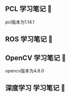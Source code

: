 ## PCL 学习笔记 👋
pcl版本为1.14.1
## ROS 学习笔记 👋
## OpenCV 学习笔记 👋
opencv版本为4.8.0
## 深度学习 学习笔记 👋
<!--
**hylreg/hylreg** is a ✨ _special_ ✨ repository because its `README.md` (this file) appears on your GitHub profile.

Here are some ideas to get you started:

- 🔭 I’m currently working on ...
- 🌱 I’m currently learning ...
- 👯 I’m looking to collaborate on ...
- 🤔 I’m looking for help with ...
- 💬 Ask me about ...
- 📫 How to reach me: ...
- 😄 Pronouns: ...
- ⚡ Fun fact: ...
-->
